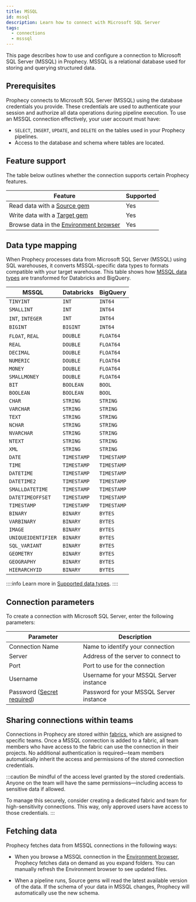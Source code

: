 ```yaml
---
title: MSSQL
id: mssql
description: Learn how to connect with Microsoft SQL Server
tags:
  - connections
  - msssql
---
```


This page describes how to use and configure a connection to Microsoft SQL Server (MSSQL) in Prophecy. MSSQL is a relational database used for storing and querying structured data.

## Prerequisites

Prophecy connects to Microsoft SQL Server (MSSQL) using the database credentials you provide. These credentials are used to authenticate your session and authorize all data operations during pipeline execution. To use an MSSQL connection effectively, your user account must have:

- `SELECT`, `INSERT`, `UPDATE`, and `DELETE` on the tables used in your Prophecy pipelines.
- Access to the database and schema where tables are located.

## Feature support

The table below outlines whether the connection supports certain Prophecy features.

| Feature                                                                    | Supported |
| -------------------------------------------------------------------------- | --------- |
| Read data with a [Source gem](/analysts/source-target)                     | Yes       |
| Write data with a [Target gem](/analysts/source-target)                    | Yes       |
| Browse data in the [Environment browser](/analysts/project-editor#sidebar) | Yes       |

## Data type mapping

When Prophecy processes data from Microsoft SQL Server (MSSQL) using SQL warehouses, it converts MSSQL-specific data types to formats compatible with your target warehouse. This table shows how [MSSQL data types](https://learn.microsoft.com/en-us/sql/t-sql/data-types/data-types-transact-sql?view=sql-server-ver17) are transformed for Databricks and BigQuery.

| MSSQL              | Databricks  | BigQuery    |
| ------------------ | ----------- | ----------- |
| `TINYINT`          | `INT`       | `INT64`     |
| `SMALLINT`         | `INT`       | `INT64`     |
| `INT`, `INTEGER`   | `INT`       | `INT64`     |
| `BIGINT`           | `BIGINT`    | `INT64`     |
| `FLOAT`, `REAL`    | `DOUBLE`    | `FLOAT64`   |
| `REAL`             | `DOUBLE`    | `FLOAT64`   |
| `DECIMAL`          | `DOUBLE`    | `FLOAT64`   |
| `NUMERIC`          | `DOUBLE`    | `FLOAT64`   |
| `MONEY`            | `DOUBLE`    | `FLOAT64`   |
| `SMALLMONEY`       | `DOUBLE`    | `FLOAT64`   |
| `BIT`              | `BOOLEAN`   | `BOOL`      |
| `BOOLEAN`          | `BOOLEAN`   | `BOOL`      |
| `CHAR`             | `STRING`    | `STRING`    |
| `VARCHAR`          | `STRING`    | `STRING`    |
| `TEXT`             | `STRING`    | `STRING`    |
| `NCHAR`            | `STRING`    | `STRING`    |
| `NVARCHAR`         | `STRING`    | `STRING`    |
| `NTEXT`            | `STRING`    | `STRING`    |
| `XML`              | `STRING`    | `STRING`    |
| `DATE`             | `TIMESTAMP` | `TIMESTAMP` |
| `TIME`             | `TIMESTAMP` | `TIMESTAMP` |
| `DATETIME`         | `TIMESTAMP` | `TIMESTAMP` |
| `DATETIME2`        | `TIMESTAMP` | `TIMESTAMP` |
| `SMALLDATETIME`    | `TIMESTAMP` | `TIMESTAMP` |
| `DATETIMEOFFSET`   | `TIMESTAMP` | `TIMESTAMP` |
| `TIMESTAMP`        | `TIMESTAMP` | `TIMESTAMP` |
| `BINARY`           | `BINARY`    | `BYTES`     |
| `VARBINARY`        | `BINARY`    | `BYTES`     |
| `IMAGE`            | `BINARY`    | `BYTES`     |
| `UNIQUEIDENTIFIER` | `BINARY`    | `BYTES`     |
| `SQL_VARIANT`      | `BINARY`    | `BYTES`     |
| `GEOMETRY`         | `BINARY`    | `BYTES`     |
| `GEOGRAPHY`        | `BINARY`    | `BYTES`     |
| `HIERARCHYID`      | `BINARY`    | `BYTES`     |

::::info
Learn more in [Supported data types](/analysts/data-types).
::::

## Connection parameters

To create a connection with Microsoft SQL Server, enter the following parameters:

| Parameter                                                            | Description                             |
| -------------------------------------------------------------------- | --------------------------------------- |
| Connection Name                                                      | Name to identify your connection        |
| Server                                                               | Address of the server to connect to     |
| Port                                                                 | Port to use for the connection          |
| Username                                                             | Username for your MSSQL Server instance |
| Password ([Secret required](docs/administration/secrets/secrets.md)) | Password for your MSSQL Server instance |

## Sharing connections within teams

Connections in Prophecy are stored within [fabrics](docs/administration/fabrics/prophecy-fabrics/prophecy-fabrics.md), which are assigned to specific teams. Once a MSSQL connection is added to a fabric, all team members who have access to the fabric can use the connection in their projects. No additional authentication is required—team members automatically inherit the access and permissions of the stored connection credentials.

:::caution
Be mindful of the access level granted by the stored credentials. Anyone on the team will have the same permissions—including access to sensitive data if allowed.

To manage this securely, consider creating a dedicated fabric and team for high-sensitivity connections. This way, only approved users have access to those credentials.
:::

## Fetching data

Prophecy fetches data from MSSQL connections in the following ways:

- When you browse a MSSQL connection in the [Environment browser](/analysts/pipelines), Prophecy fetches data on demand as you expand folders. You can manually refresh the Environment browser to see updated files.

- When a pipeline runs, Source gems will read the latest available version of the data. If the schema of your data in MSSQL changes, Prophecy will automatically use the new schema.

